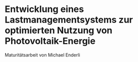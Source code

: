 # Entwicklung eines Lastmanagementsystems zur optimierten Nutzung von Photovoltaik-Energie
Maturitätsarbeit von Michael Enderli

